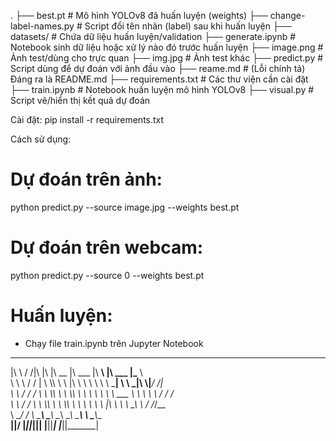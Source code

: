 .
├── best.pt                  # Mô hình YOLOv8 đã huấn luyện (weights)
├── change-label-names.py    # Script đổi tên nhãn (label) sau khi huấn luyện
├── datasets/                # Chứa dữ liệu huấn luyện/validation
├── generate.ipynb           # Notebook sinh dữ liệu hoặc xử lý nào đó trước huấn luyện
├── image.png                # Ảnh test/dùng cho trực quan
├── img.jpg                  # Ảnh test khác
├── predict.py               # Script dùng để dự đoán với ảnh đầu vào
├── reame.md                 # (Lỗi chính tả) Đáng ra là README.md
├── requirements.txt         # Các thư viện cần cài đặt
├── train.ipynb              # Notebook huấn luyện mô hình YOLOv8
├── visual.py                # Script vẽ/hiển thị kết quả dự đoán

Cài đặt:
pip install -r requirements.txt

Cách sử dụng:
# Dự đoán trên ảnh:
python predict.py --source image.jpg --weights best.pt

# Dự đoán trên webcam:
python predict.py --source 0 --weights best.pt

# Huấn luyện:
- Chạy file train.ipynb trên Jupyter Notebook


 ___      ___ ___  ___  ________  ________   ________          ________  ________     
|\  \    /  /|\  \|\  \|\   __  \|\   ___  \|\   ____\        |\   ___ \|\_____  \    
\ \  \  /  / | \  \\\  \ \  \|\  \ \  \\ \  \ \  \___|        \ \  \_|\ \\|___/  /|   
 \ \  \/  / / \ \  \\\  \ \  \\\  \ \  \\ \  \ \  \  ___       \ \  \ \\ \   /  / /   
  \ \    / /   \ \  \\\  \ \  \\\  \ \  \\ \  \ \  \|\  \       \ \  \_\\ \ /  /_/__  
   \ \__/ /     \ \_______\ \_______\ \__\\ \__\ \_______\       \ \_______\\________\
    \|__|/       \|_______|\|_______|\|__| \|__|\|_______|        \|_______|\|_______|
